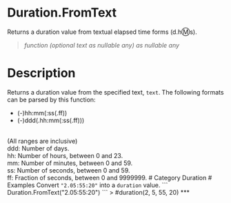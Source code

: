 ﻿# Duration.FromText
Returns a duration value from textual elapsed time forms (d.h:m:s).
> _function (optional text as nullable any) as nullable any_
# Description 
Returns a duration value from the specified text, <code>text</code>. The following formats can be parsed by this function: 
 <ul>
        <li>(-)hh:mm(:ss(.ff)) </li>
        <li>(-)ddd(.hh:mm(:ss(.ff))) </li>
 </ul>
        <br>
        (All ranges are inclusive)<br>
        ddd: Number of days.<br>
        hh: Number of hours, between 0 and 23.<br>
        mm: Number of minutes, between 0 and 59.<br>
        ss: Number of seconds, between 0 and 59.<br>
        ff: Fraction of seconds, between 0 and 9999999.
# Category 
Duration
# Examples 
Convert <code>"2.05:55:20"</code> into a <code>duration</code> value.
```
Duration.FromText("2.05:55:20")
```
> #duration(2, 5, 55, 20)
***
